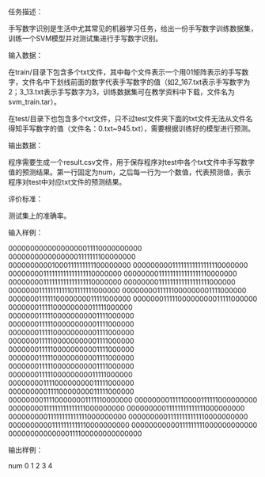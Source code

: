 任务描述：

手写数字识别是生活中尤其常见的机器学习任务，给出一份手写数字训练数据集，训练一个SVM模型并对测试集进行手写数字识别。



输入数据：

在train/目录下包含多个txt文件，其中每个文件表示一个用01矩阵表示的手写数字，文件名中下划线前面的数字代表手写数字的值（如2_167.txt表示手写数字为2；3_13.txt表示手写数字为3，训练数据集可在教学资料中下载，文件名为svm_train.tar）。

在test/目录下也包含多个txt文件，只不过test文件夹下面的txt文件无法从文件名得知手写数字的值（文件名：0.txt~945.txt），需要根据训练好的模型进行预测。



输出数据：

程序需要生成一个result.csv文件，用于保存程序对test中各个txt文件中手写数字值的预测结果。第一行固定为num，之后每一行为一个数值，代表预测值，表示程序对test中对应txt文件的预测结果。



评价标准：

测试集上的准确率。



输入样例：

00000000000000000011110000000000
00000000000000001111111100000000
00000000001000111111111100000000
00000000011111111111111110000000
00000000111111111111111110000000
00000000111111111111111110000000
00000000111111111111111110000000
00000000111111111111111111000000
00000001111111111101111111000000
00000000111111000000001111000000
00000001111110000000011111000000
00000001111100000000011111000000
00000001111100000000011111000000
00000001111100000000001111000000
00000001111100000000001111000000
00000001111100000000001111000000
00000001111100000000001111000000
00000001111100000000001111000000
00000001111100000000001111000000
00000001111100000000001111000000
00000001111100000000011111000000
00000000111100000000011111000000
00000000011110000000011111000000
00000000111100000001111110000000
00000000111110000111111000000000
00000000111111111111111000000000
00000000011111111111111000000000
00000000011111111111111000000000
00000000011111111111110000000000
00000000001111111111110000000000
00000000000111111111000000000000
00000000000000111100000000000000


输出样例：

num
0
1
2
3
4
